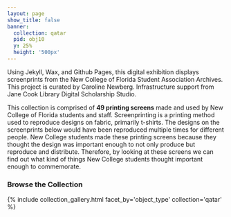 ```yaml
---
layout: page
show_title: false
banner:
  collection: qatar
  pid: obj10
  y: 25%
  height: '500px'
---
```

Using Jekyll, Wax, and Github Pages, this digital exhibition displays screenprints from the New College of Florida Student Association Archives. This project is curated by Caroline Newberg. Infrastructure support from Jane Cook Library Digital Scholarship Studio.

This collection is comprised of **49 printing screens** made and used by New College of Florida students and staff. Screenprinting is a printing method used to reproduce designs on fabric, primarily t-shirts. The designs on the screenprints below would have been reproduced multiple times for different people. New College students made these printing screens because they thought the design was important enough to not only produce but reproduce and distribute. Therefore, by looking at these screens we can find out what kind of things New College students thought important enough to commemorate. 


### Browse the Collection

{% include collection_gallery.html facet_by='object_type' collection='qatar' %}
